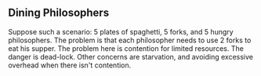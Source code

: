## Dining Philosophers
Suppose such a scenario: 5 plates of spaghetti, 5 forks, and 5 hungry philosophers. The problem is that each philosopher needs to use 2 forks to eat his supper.
The problem here is contention for limited resources. The danger is dead-lock. Other concerns are starvation, and avoiding excessive overhead when there isn't contention.
